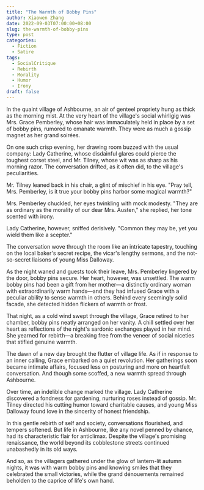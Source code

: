 ```yaml
---
title: "The Warmth of Bobby Pins"
author: Xiaowen Zhang
date: 2022-09-03T07:00:00+08:00
slug: the-warmth-of-bobby-pins
type: post
categories:
  - Fiction
  - Satire
tags:
  - SocialCritique
  - Rebirth
  - Morality
  - Humor
  - Irony
draft: false
---
```


In the quaint village of Ashbourne, an air of genteel propriety hung as thick as the morning mist. At the very heart of the village's social whirligig was Mrs. Grace Pemberley, whose hair was immaculately held in place by a set of bobby pins, rumored to emanate warmth. They were as much a gossip magnet as her grand soirées.

On one such crisp evening, her drawing room buzzed with the usual company: Lady Catherine, whose disdainful glares could pierce the toughest corset steel, and Mr. Tilney, whose wit was as sharp as his morning razor. The conversation drifted, as it often did, to the village's peculiarities.

Mr. Tilney leaned back in his chair, a glint of mischief in his eye. "Pray tell, Mrs. Pemberley, is it true your bobby pins harbor some magical warmth?"

Mrs. Pemberley chuckled, her eyes twinkling with mock modesty. "They are as ordinary as the morality of our dear Mrs. Austen," she replied, her tone scented with irony.

Lady Catherine, however, sniffed derisively. "Common they may be, yet you wield them like a scepter."

The conversation wove through the room like an intricate tapestry, touching on the local baker's secret recipe, the vicar's lengthy sermons, and the not-so-secret liaisons of young Miss Dalloway.

As the night waned and guests took their leave, Mrs. Pemberley lingered by the door, bobby pins secure. Her heart, however, was unsettled. The warm bobby pins had been a gift from her mother—a distinctly ordinary woman with extraordinarily warm hands—and they had infused Grace with a peculiar ability to sense warmth in others. Behind every seemingly solid facade, she detected hidden flickers of warmth or frost.

That night, as a cold wind swept through the village, Grace retired to her chamber, bobby pins neatly arranged on her vanity. A chill settled over her heart as reflections of the night's sardonic exchanges played in her mind. She yearned for rebirth—a breaking free from the veneer of social niceties that stifled genuine warmth.

The dawn of a new day brought the flutter of village life. As if in response to an inner calling, Grace embarked on a quiet revolution. Her gatherings soon became intimate affairs, focused less on posturing and more on heartfelt conversation. And though some scoffed, a new warmth spread through Ashbourne.

Over time, an indelible change marked the village. Lady Catherine discovered a fondness for gardening, nurturing roses instead of gossip. Mr. Tilney directed his cutting humor toward charitable causes, and young Miss Dalloway found love in the sincerity of honest friendship.

In this gentle rebirth of self and society, conversations flourished, and tempers softened. But life in Ashbourne, like any novel penned by chance, had its characteristic flair for anticlimax. Despite the village's promising renaissance, the world beyond its cobblestone streets continued unabashedly in its old ways.

And so, as the villagers gathered under the glow of lantern-lit autumn nights, it was with warm bobby pins and knowing smiles that they celebrated the small victories, while the grand dénouements remained beholden to the caprice of life's own hand.
